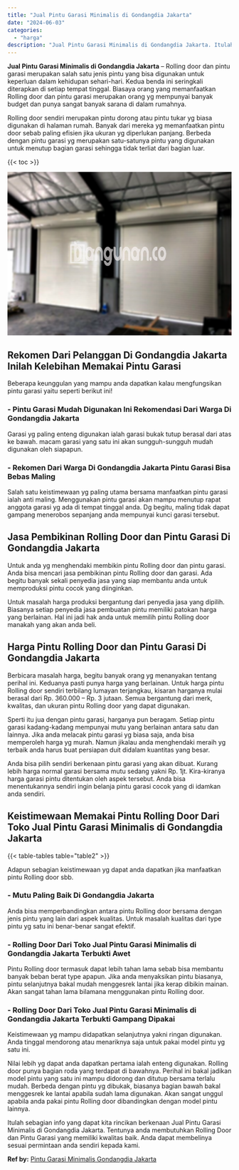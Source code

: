 ```yaml
---
title: "Jual Pintu Garasi Minimalis di Gondangdia Jakarta"
date: "2024-06-03"
categories: 
  - "harga"
description: "Jual Pintu Garasi Minimalis di Gondangdia Jakarta. Itulah sebagian info yang dapat kita rincikan berkenaan Jual Pintu Garasi Minimalis di Gondangdia Jakarta...."
---
```


**Jual Pintu Garasi Minimalis di Gondangdia Jakarta** – Rolling door dan pintu garasi merupakan salah satu jenis pintu yang bisa digunakan untuk keperluan dalam kehidupan sehari-hari. Kedua benda ini seringkali diterapkan di setiap tempat tinggal. Biasaya orang yang memanfaatkan Rolling door dan pintu garasi merupakan orang yg mempunyai banyak budget dan punya sangat banyak sarana di dalam rumahnya.

Rolling door sendiri merupakan pintu dorong atau pintu tukar yg biasa digunakan di halaman rumah. Banyak dari mereka yg memanfaatkan pintu door sebab paling efisien jika ukuran yg diperlukan panjang. Berbeda dengan pintu garasi yg merupakan satu-satunya pintu yang digunakan untuk menutup bagian garasi sehingga tidak terliat dari bagian luar.

{{< toc >}}

![Jual Pintu Garasi Minimalis di Gondangdia Jakarta](/images/pintu-garasi-58.png)

## Rekomen Dari Pelanggan Di Gondangdia Jakarta Inilah Kelebihan Memakai Pintu Garasi

Beberapa keunggulan yang mampu anda dapatkan kalau mengfungsikan pintu garasi yaitu seperti berikut ini!

### \- Pintu Garasi Mudah Digunakan Ini Rekomendasi Dari Warga Di Gondangdia Jakarta

Garasi yg paling enteng digunakan ialah garasi bukak tutup berasal dari atas ke bawah. macam garasi yang satu ini akan sungguh-sungguh mudah digunakan oleh siapapun.

### \- Rekomen Dari Warga Di Gondangdia Jakarta Pintu Garasi Bisa Bebas Maling

Salah satu keistimewaan yg paling utama bersama manfaatkan pintu garasi ialah anti maling. Menggunakan pintu garasi akan mampu menutup rapat anggota garasi yg ada di tempat tinggal anda. Dg begitu, maling tidak dapat gampang menerobos sepanjang anda mempunyai kunci garasi tersebut.

## Jasa Pembikinan Rolling Door dan Pintu Garasi Di Gondangdia Jakarta

Untuk anda yg menghendaki membikin pintu Rolling door dan pintu garasi. Anda bisa mencari jasa pembikinan pintu Rolling door dan garasi. Ada begitu banyak sekali penyedia jasa yang siap membantu anda untuk memproduksi pintu cocok yang diinginkan.

Untuk masalah harga produksi bergantung dari penyedia jasa yang dipilih. Biasanya setiap penyedia jasa pembuatan pintu memiliki patokan harga yang berlainan. Hal ini jadi hak anda untuk memilih pintu Rolling door manakah yang akan anda beli.

## Harga Pintu Rolling Door dan Pintu Garasi Di Gondangdia Jakarta

Berbicara masalah harga, begitu banyak orang yg menanyakan tentang perihal ini. Keduanya pasti punya harga yang berlainan. Untuk harga pintu Rolling door sendiri terbilang lumayan terjangkau, kisaran harganya mulai berasal dari Rp. 360.000 – Rp. 3 jutaan. Semua bergantung dari merk, kwalitas, dan ukuran pintu Rolling door yang dapat digunakan.

Sperti itu jua dengan pintu garasi, harganya pun beragam. Setiap pintu garasi kadang-kadang mempunyai mutu yang berlainan antara satu dan lainnya. Jika anda melacak pintu garasi yg biasa saja, anda bisa memperoleh harga yg murah. Namun jikalau anda menghendaki meraih yg terbaik anda harus buat persiapan duit didalam kuantitas yang besar.

Anda bisa pilih sendiri berkenaan pintu garasi yang akan dibuat. Kurang lebih harga normal garasi bersama mutu sedang yakni Rp. 1jt. Kira-kiranya harga garasi pintu ditentukan oleh aspek tersebut. Anda bisa menentukannya sendiri ingin belanja pintu garasi cocok yang di idamkan anda sendiri.

## Keistimewaan Memakai Pintu Rolling Door Dari Toko Jual Pintu Garasi Minimalis di Gondangdia Jakarta

{{< table-tables table="table2" >}}

Adapun sebagian keistimewaan yg dapat anda dapatkan jika manfaatkan pintu Rolling door sbb.

### \- Mutu Paling Baik Di Gondangdia Jakarta

Anda bisa memperbandingkan antara pintu Rolling door bersama dengan jenis pintu yang lain dari aspek kualitas. Untuk masalah kualitas dari type pintu yg satu ini benar-benar sangat efektif.

### \- Rolling Door Dari Toko Jual Pintu Garasi Minimalis di Gondangdia Jakarta Terbukti Awet

Pintu Rolling door termasuk dapat lebih tahan lama sebab bisa membantu banyak beban berat type apapun. Jika anda menyaksikan pintu biasanya, pintu selanjutnya bakal mudah menggesrek lantai jika kerap dibikin mainan. Akan sangat tahan lama bilamana menggunakan pintu Rolling door.

### \- Rolling Door Dari Toko Jual Pintu Garasi Minimalis di Gondangdia Jakarta Terbukti Gampang Dipakai

Keistimewaan yg mampu didapatkan selanjutnya yakni ringan digunakan. Anda tinggal mendorong atau menariknya saja untuk pakai model pintu yg satu ini.

Nilai lebih yg dapat anda dapatkan pertama ialah enteng digunakan. Rolling door punya bagian roda yang terdapat di bawahnya. Perihal ini bakal jadikan model pintu yang satu ini mampu didorong dan ditutup bersama terlalu mudah. Berbeda dengan pintu yg dibukak, biasanya bagian bawah bakal menggesrek ke lantai apabila sudah lama digunakan. Akan sangat unggul apabila anda pakai pintu Rolling door dibandingkan dengan model pintu lainnya.

Itulah sebagian info yang dapat kita rincikan berkenaan Jual Pintu Garasi Minimalis di Gondangdia Jakarta. Tentunya anda membutuhkan Rolling Door dan Pintu Garasi yang memiliki kwalitas baik. Anda dapat membelinya sesuai permintaan anda sendiri kepada kami.

**Ref by:** [Pintu Garasi Minimalis Gondangdia Jakarta](https://id.wikipedia.org/wiki/Pintu)
